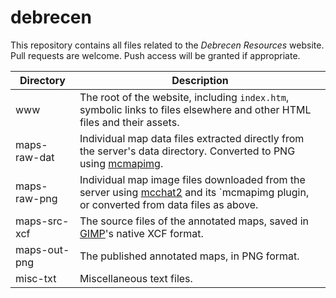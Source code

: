 # debrecen

This repository contains all files related to the *Debrecen Resources* website. Pull requests are welcome. Push access will be granted if appropriate.

Directory    | Description
-------------|---------
www          | The root of the website, including `index.htm`, symbolic links to files elsewhere and other HTML files and their assets.
maps-raw-dat | Individual map data files extracted directly from the server's data directory. Converted to PNG using [mcmapimg](//github.com/joodicator/mcmapimg).
maps-raw-png | Individual map image files downloaded from the server using [mcchat2](https://github.com/joodicator/mcchat2) and its `mcmapimg plugin, or converted from data files as above.
maps-src-xcf | The source files of the annotated maps, saved in [GIMP](https://www.gimp.org)'s native XCF format.
maps-out-png | The published annotated maps, in PNG format.
misc-txt     | Miscellaneous text files.
